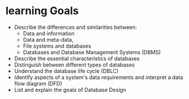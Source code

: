 # learning Goals
- Describe the differences and similarities between:
  - Data and information
  - Data and meta-data,
  - File systems and databases
  - Databases and Database Management Systems (DBMS)
- Describe the essential characteristics  of databases
- Distinguish between different types of databases
- Understand the database life cycle  (DBLC)
- Identify aspects of a system's data requirements and interpret a data flow diagram (DFD)
- List and explain the goals of Database Design



